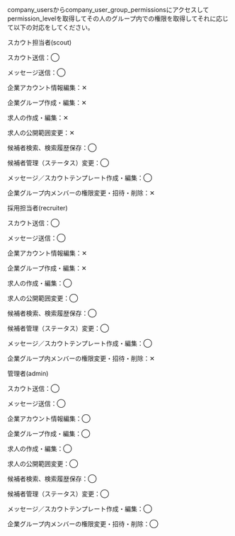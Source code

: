 company_usersからcompany_user_group_permissionsにアクセスしてpermission_levelを取得してその人のグループ内での権限を取得してそれに応じて以下の対応をしてください。

スカウト担当者(scout)

スカウト送信：◯

メッセージ送信：◯

企業アカウント情報編集：✕

企業グループ作成・編集：✕

求人の作成・編集：✕

求人の公開範囲変更：✕

候補者検索、検索履歴保存：◯

候補者管理（ステータス）変更：◯

メッセージ／スカウトテンプレート作成・編集：◯

企業グループ内メンバーの権限変更・招待・削除：✕

採用担当者(recruiter)

スカウト送信：◯

メッセージ送信：◯

企業アカウント情報編集：✕

企業グループ作成・編集：✕

求人の作成・編集：◯

求人の公開範囲変更：◯

候補者検索、検索履歴保存：◯

候補者管理（ステータス）変更：◯

メッセージ／スカウトテンプレート作成・編集：◯

企業グループ内メンバーの権限変更・招待・削除：✕

管理者(admin)

スカウト送信：◯

メッセージ送信：◯

企業アカウント情報編集：◯

企業グループ作成・編集：◯

求人の作成・編集：◯

求人の公開範囲変更：◯

候補者検索、検索履歴保存：◯

候補者管理（ステータス）変更：◯

メッセージ／スカウトテンプレート作成・編集：◯

企業グループ内メンバーの権限変更・招待・削除：◯